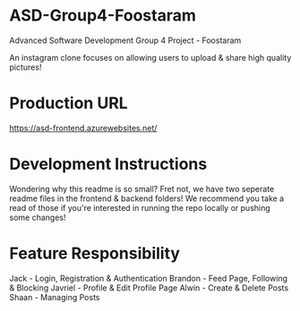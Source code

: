 # ASD-Group4-Foostaram
Advanced Software Development Group 4 Project - Foostaram

An instagram clone focuses on allowing users to upload & share high quality pictures!

# Production URL
https://asd-frontend.azurewebsites.net/

# Development Instructions
Wondering why this readme is so small? Fret not, we have two seperate readme files in the frontend & backend folders! We recommend you take a read of those if you're interested in running the repo locally or pushing some changes!

# Feature Responsibility
Jack - Login, Registration & Authentication
Brandon - Feed Page, Following & Blocking
Javriel - Profile & Edit Profile Page
Alwin - Create & Delete Posts
Shaan - Managing Posts

